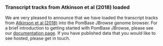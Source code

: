 ### Transcript tracks from Atkinson et al (2018) loaded
<!-- pombase_flags: frontpage -->
<!-- newsfeed_thumbnail: Atkinson.png -->

We are very pleased to announce that we have loaded the transcript tracks from [Atkinson et al (2018)](https://www.ncbi.nlm.nih.gov/pubmed/29914874) into the PomBase JBrowse genome browser. For a brief introduction to getting started with PomBase JBrowse, please see our [documentation page](https://www.pombase.org/documentation/JBrowse_quick_start). If you have published data that you would like to see hosted, please get in touch. 

